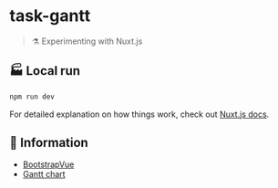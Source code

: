 # task-gantt

> :alembic: Experimenting with Nuxt.js

## :factory: Local run

```sh
npm run dev
```

For detailed explanation on how things work, check out [Nuxt.js docs](https://nuxtjs.org).

## :memo: Information

- [BootstrapVue](https://bootstrap-vue.org/)
- [Gantt chart](https://frappe.io/gantt)
